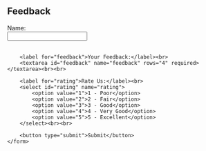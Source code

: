 <!DOCTYPE html>
<html>
<head>
    <title>Feedback Form</title>
</head>
<body>
    <h2>Feedback</h2>
    <form action="/submit-feedback" method="POST">
        <label for="name">Name:</label><br>
        <input type="text" id="name" name="name"><br><br>
        
        <label for="feedback">Your Feedback:</label><br>
        <textarea id="feedback" name="feedback" rows="4" required></textarea><br><br>
        
        <label for="rating">Rate Us:</label><br>
        <select id="rating" name="rating">
            <option value="1">1 - Poor</option>
            <option value="2">2 - Fair</option>
            <option value="3">3 - Good</option>
            <option value="4">4 - Very Good</option>
            <option value="5">5 - Excellent</option>
        </select><br><br>
        
        <button type="submit">Submit</button>
    </form>
</body>
</html>
